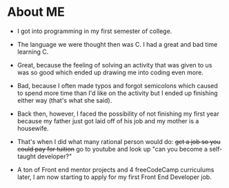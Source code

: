 # About ME

- I got into programming in my first semester of college.
- The language we were thought then was C. I had a great and bad time learning C.
- Great, because the feeling of solving an activity that was given to us was so good which ended up drawing me into coding even more.
- Bad, because I often made typos and forgot semicolons which caused to spend more time than I'd like on the activity but I ended up finishing either way (that's what she said).

- Back then, however, I faced the possibility of not finishing my first year because my father just got laid off of his job and my mother is a housewife.
- That's when I did what many rational person would do: ~~get a job so you could pay for tuition~~ go to youtube and look up "can you become a self-taught developer?"
- A ton of Front end mentor projects and 4 freeCodeCamp curriculums later, I am now starting to apply for my first Front End Developer job.

